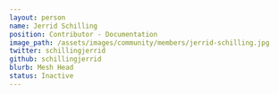 ```yaml
---
layout: person
name: Jerrid Schilling
position: Contributor - Documentation
image_path: /assets/images/community/members/jerrid-schilling.jpg
twitter: schillingjerrid
github: schillingjerrid
blurb: Mesh Head
status: Inactive
---
```

